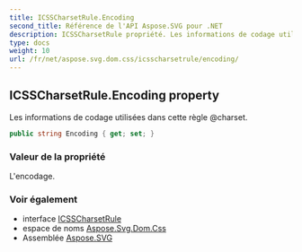 ```yaml
---
title: ICSSCharsetRule.Encoding
second_title: Référence de l'API Aspose.SVG pour .NET
description: ICSSCharsetRule propriété. Les informations de codage utilisées dans cette règle charset.
type: docs
weight: 10
url: /fr/net/aspose.svg.dom.css/icsscharsetrule/encoding/
---
```

## ICSSCharsetRule.Encoding property

Les informations de codage utilisées dans cette règle @charset.

```csharp
public string Encoding { get; set; }
```

### Valeur de la propriété

L'encodage.

### Voir également

* interface [ICSSCharsetRule](../)
* espace de noms [Aspose.Svg.Dom.Css](../../icsscharsetrule/)
* Assemblée [Aspose.SVG](../../../)



